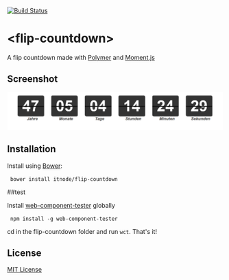 [![Build Status](https://travis-ci.org/Granze/flip-countdown.svg?branch=master)](https://travis-ci.org/Granze/flip-countdown)

# &lt;flip-countdown&gt;

A flip countdown made with [Polymer](http://polymer-project.org) and [Moment.js](https://github.com/moment/momentjs.com)

## Screenshot 

![Flip Clock](preview.png)

## Installation

Install using [Bower](http://bower.io):

```shell
 bower install itnode/flip-countdown
```

##test

Install [web-component-tester](https://github.com/Polymer/web-component-tester) globally

```shell
 npm install -g web-component-tester
```

cd in the flip-countdown folder and run ```wct```. That's it!

## License

[MIT License](http://opensource.org/licenses/MIT)
